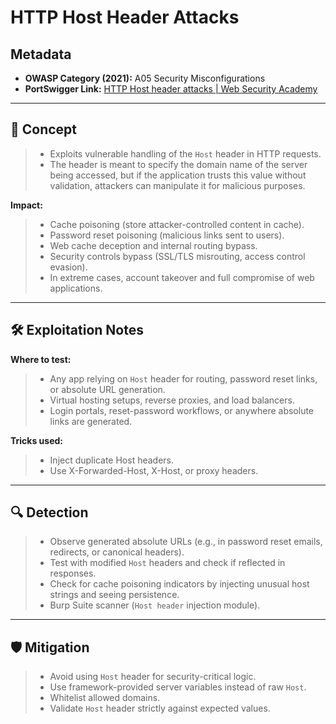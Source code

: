 # HTTP Host Header Attacks  

## Metadata  
- **OWASP Category (2021):** A05 Security Misconfigurations  
- **PortSwigger Link:** [HTTP Host header attacks | Web Security Academy](https://portswigger.net/web-security/host-header)  

---  

## 🌿 Concept  
> -  Exploits vulnerable handling of the `Host` header in HTTP requests.  
> -  The header is meant to specify the domain name of the server being accessed, but if the application trusts this value without validation, attackers can manipulate it for malicious purposes.  

**Impact:**  
> - Cache poisoning (store attacker-controlled content in cache).  
> - Password reset poisoning (malicious links sent to users).  
> - Web cache deception and internal routing bypass.  
> - Security controls bypass (SSL/TLS misrouting, access control evasion).  
> - In extreme cases, account takeover and full compromise of web applications.  

---  

## 🛠 Exploitation Notes  
**Where to test:**  
> - Any app relying on `Host` header for routing, password reset links, or absolute URL generation.  
> - Virtual hosting setups, reverse proxies, and load balancers.  
> - Login portals, reset-password workflows, or anywhere absolute links are generated.  

**Tricks used:**  
> - Inject duplicate Host headers.  
> - Use X-Forwarded-Host, X-Host, or proxy headers.  

---  

## 🔍 Detection  
> - Observe generated absolute URLs (e.g., in password reset emails, redirects, or canonical headers).  
> - Test with modified `Host` headers and check if reflected in responses.  
> - Check for cache poisoning indicators by injecting unusual host strings and seeing persistence.  
> - Burp Suite scanner (`Host header` injection module).  

---  

## 🛡 Mitigation  
> - Avoid using `Host` header for security-critical logic.  
> - Use framework-provided server variables instead of raw `Host`.  
> - Whitelist allowed domains.  
>- Validate `Host` header strictly against expected values.  


